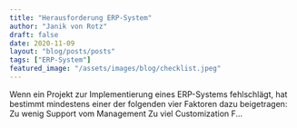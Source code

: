 ```yaml
---
title: "Herausforderung ERP-System"
author: "Janik von Rotz"
draft: false
date: 2020-11-09
layout: "blog/posts/posts"
tags: ["ERP-System"]
featured_image: "/assets/images/blog/checklist.jpeg"
---
```


Wenn ein Projekt zur Implementierung eines ERP-Systems fehlschlägt, hat bestimmt mindestens einer der folgenden vier Faktoren dazu beigetragen:  Zu wenig Support vom Management Zu viel Customization F...

